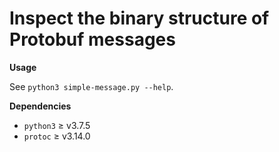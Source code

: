 # Inspect the binary structure of Protobuf messages

**Usage**

See `python3 simple-message.py --help`.

**Dependencies**

- `python3` ≥ v3.7.5
- `protoc` ≥ v3.14.0